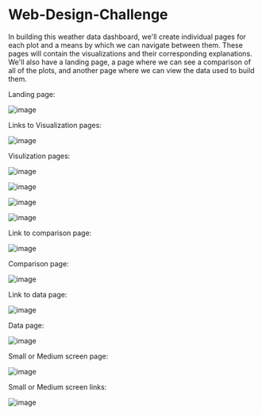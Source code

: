 # Web-Design-Challenge
In building this weather data dashboard, we'll create individual pages for each plot and a means by which we can navigate between them. These pages will contain the visualizations and their corresponding explanations. We'll also have a landing page, a page where we can see a comparison of all of the plots, and another page where we can view the data used to build them.

Landing page:


![image](https://user-images.githubusercontent.com/79819331/120378466-7707c380-c2ec-11eb-8754-f9811ca8fc99.png)


Links to Visualization pages:

![image](https://user-images.githubusercontent.com/79819331/120378604-a3234480-c2ec-11eb-89e8-eb6f0f9bc0c4.png)


Visulization pages:

![image](https://user-images.githubusercontent.com/79819331/120378740-ccdc6b80-c2ec-11eb-912f-75dea407a208.png)

![image](https://user-images.githubusercontent.com/79819331/120381065-f945b700-c2ef-11eb-819a-b2cdc4b9fffc.png)


![image](https://user-images.githubusercontent.com/79819331/120381174-17131c00-c2f0-11eb-83ec-a0b2f62f3049.png)

![image](https://user-images.githubusercontent.com/79819331/120381262-35791780-c2f0-11eb-9505-f9f668853f59.png)

Link to comparison page:

![image](https://user-images.githubusercontent.com/79819331/120381486-796c1c80-c2f0-11eb-81ce-8a61a0713baf.png)


Comparison page:

![image](https://user-images.githubusercontent.com/79819331/120381560-97d21800-c2f0-11eb-88ba-b35f6b1588c8.png)


Link to data page:

![image](https://user-images.githubusercontent.com/79819331/120381728-cfd95b00-c2f0-11eb-99b5-a3f2d336e274.png)

Data page:


![image](https://user-images.githubusercontent.com/79819331/120381875-feefcc80-c2f0-11eb-9960-dbb6344fc0c5.png)



Small or Medium screen page:

![image](https://user-images.githubusercontent.com/79819331/120383604-15972300-c2f3-11eb-99b2-b671a92bd2ae.png)


Small or Medium screen links:

![image](https://user-images.githubusercontent.com/79819331/120383752-4414fe00-c2f3-11eb-8917-f390b0107952.png)






